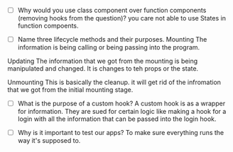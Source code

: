 - [ ] Why would you use class component over function components (removing hooks from the question)?
you care not able to use States in function compoents.

- [ ] Name three lifecycle methods and their purposes.
Mounting
The information is being calling or being passing into the program.

Updating
The information that we got from the mounting is being manipulated and changed. It is changes to teh props or the state.

Unmounting
This is basically the cleanup. it will get rid of the infromation that we got from the initial mounting stage.


- [ ] What is the purpose of a custom hook?
A custom hook is as a wrapper for information. They are sued for certain logic like making a hook for a login with all the information that can be passed into the login hook.


- [ ] Why is it important to test our apps?
To make sure everything runs the way it's supposed to. 
